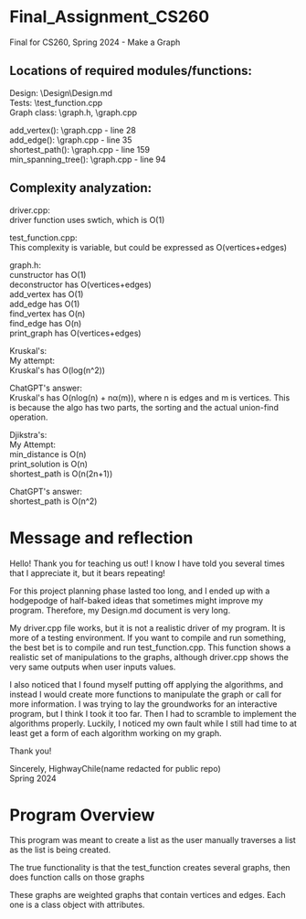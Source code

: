 # Final_Assignment_CS260    
Final for CS260, Spring 2024 - Make a Graph  

Locations of required modules/functions:  
--------------------------   

Design: \Design\Design.md    
Tests: \test_function.cpp     
Graph class: \graph.h, \graph.cpp    

add_vertex(): \graph.cpp - line 28     
add_edge(): \graph.cpp - line 35    
shortest_path(): \graph.cpp - line 159      
min_spanning_tree(): \graph.cpp - line 94     


Complexity analyzation:  
-----------------------  
driver.cpp:  
driver function uses swtich, which is O(1)  

test_function.cpp:  
This complexity is variable, but could be expressed as O(vertices+edges)    

graph.h:    
cunstructor has O(1)    
deconstructor has O(vertices+edges)      
add_vertex has O(1)    
add_edge has O(1)    
find_vertex has O(n)    
find_edge has O(n)    
print_graph has O(vertices+edges)  

Kruskal's:   
My attempt:  
Kruskal's has O(log(n^2))  

ChatGPT's answer:  
Kruskal's has O(nlog(n) + nα(m)), where n is edges and m is vertices. This is because the algo has two parts, the sorting and the actual union-find operation.    

Djikstra's:  
My Attempt:  
min_distance is  O(n)  
print_solution is O(n)    
shortest_path is O(n(2n+1))  

ChatGPT's answer:  
shortest_path is O(n^2)






# Message and reflection      

Hello! Thank you for teaching us out! I know I have told you several times that I appreciate it, 
but it bears repeating!  

For this project planning phase lasted too long, and I ended up with a hodgepodge of half-baked ideas that 
sometimes might improve my program. Therefore, my Design.md document is very long.      

My driver.cpp file works, but it is not a realistic driver of my program. It is more of a testing environment. If you want to compile 
and run something, the best bet is to compile and run test_function.cpp. This function shows a 
realistic set of manipulations to the graphs, although driver.cpp shows the very same outputs when user inputs values.  

I also noticed that I found myself putting off applying the algorithms, and instead I would create more 
functions to manipulate the graph or call for more information. I was trying to lay the groundworks for 
an interactive program, but I think I took it too far. Then I had to scramble to implement the algorithms 
properly. Luckily, I noticed my own fault while I still had time to at least get a form of each algorithm working on my graph.     

Thank you!  

Sincerely, HighwayChile(name redacted for public repo)   
Spring 2024    


# Program Overview  

This program was meant to create a list as the user manually traverses a list as the list is being created.  

The true functionality is that the test_function creates several graphs, then does function calls on those graphs  

These graphs are weighted graphs that contain vertices and edges. Each one is a class object with attributes.  

